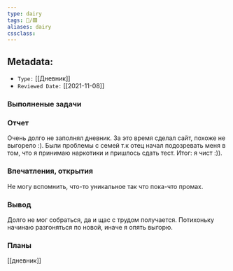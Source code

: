 ```yaml
---
type: dairy
tags: 📜️/🟥️
aliases: dairy
cssclass:
---
```


## Metadata:

- `Type:` [[Дневник]] 
- `Reviewed Date:` [[2021-11-08]]



### Выполненые задачи


### Отчет
Очень долго не заполнял дневник. За это время сделал сайт, похоже не выгорело :). Были проблемы с семей т.к отец начал подозревать меня в том, что я принимаю наркотики и пришлось сдать тест. Итог: я чист :)).

### Впечатления, открытия
Не могу вспомнить, что-то уникальное так что пока-что промах.


### Вывод
Долго не мог собраться, да и щас с трудом получается. Потихоньку начинаю разгоняться по новой, иначе я опять выгорю.


### Планы


[[дневник]]